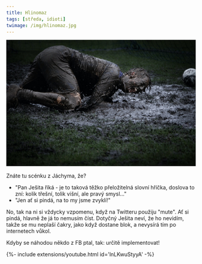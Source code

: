 ```yaml
---
title: Hlinomaz
tags: [středa, idioti]
twimage: /img/hlinomaz.jpg
---
```


![cover](/img/hlinomaz.jpg)

Znáte tu scénku z Jáchyma, že?

- "Pan Ješita říká - je to taková těžko přeložitelná slovní hříčka, doslova to zní: kolik třešní, tolik višní, ale pravý smysl..."
- "Jen ať si pindá, na to my jsme zvyklí!"

No, tak na ni si vždycky vzpomenu, když na Twitteru použiju "mute". Ať si pindá, hlavně že já to nemusím číst. Dotyčný Ješita neví, že ho nevidím, takže se mu neplaší čakry, jako když dostane blok, a nevysírá tím po internetech vůkol.

Kdyby se náhodou někdo z FB ptal, tak: určitě implementovat!

<div>{%- include extensions/youtube.html id='lnLKwuStyyA' -%}</div>